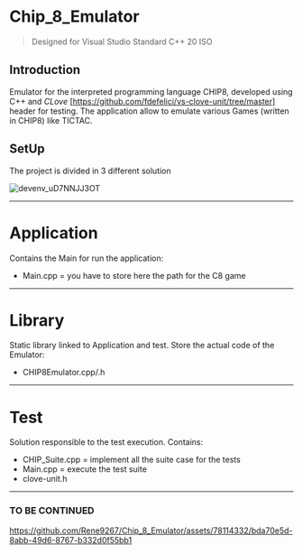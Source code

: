 # Chip_8_Emulator
> Designed for Visual Studio Standard C++ 20 ISO

## Introduction
Emulator for the interpreted programming language CHIP8, developed using C++ and *CLove* [https://github.com/fdefelici/vs-clove-unit/tree/master] header for testing.
The application allow to emulate various Games (written in CHIP8) like TICTAC.

## SetUp
The project is divided in 3 different solution 


![devenv_uD7NNJJ3OT](https://github.com/Rene9267/Chip_8_Emulator/assets/78114332/bd8d6c3a-2b00-42e4-b77d-1e1290daa61c)  

--------------------------------------
# Application 

Contains the Main for run the application:
- Main.cpp = you have to store here the path for the C8 game
--------------------------------------
# Library

Static library linked to Application and test.
Store the actual code of the Emulator:
- CHIP8Emulator.cpp/.h
--------------------------------------
# Test

Solution responsible to the test execution.
Contains:
- CHIP_Suite.cpp = implement all the suite case for the tests
- Main.cpp = execute the test suite
- clove-unit.h
--------------------------------------

### TO BE CONTINUED
https://github.com/Rene9267/Chip_8_Emulator/assets/78114332/bda70e5d-8abb-49d6-8767-b332d0f55bb1


